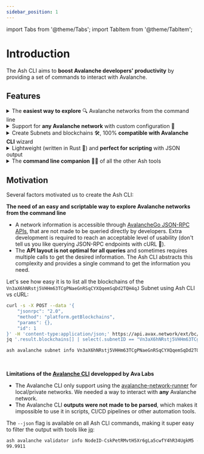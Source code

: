 ```yaml
---
sidebar_position: 1
---
```


import Tabs from '@theme/Tabs';
import TabItem from '@theme/TabItem';

# Introduction

The Ash CLI aims to **boost Avalanche developers' productivity** by providing a set of commands to interact with Avalanche.

## Features

<details>
  <summary>The <b>easiest way to explore</b> 🔍 Avalanche networks from the command line</summary>
  <div>

See the [Network Exploration](/docs/toolkit/ash-cli/tutorials/network-exploration) tutorial

```bash {1}
ash avalanche help
Interact with Avalanche Subnets, blockchains and nodes

Usage: ash avalanche [OPTIONS] <COMMAND>

Commands:
  network    Interact with Avalanche networks
  node       Interact with Avalanche nodes
  subnet     Interact with Avalanche Subnets
  validator  Interact with Avalanche validators
  x          Interact with Avalanche X-Chain
  wallet     Interact with Avalanche wallets
  help       Print this message or the help of the given subcommand(s)
```

  </div>
</details>

<details>
  <summary>Support for <b>any Avalanche network</b> with custom configuration 📝</summary>
  <div>

See the [Custom Configuration](/docs/toolkit/ash-cli/tutorials/custom-configuration) tutorial.

```yaml {3,11} title="~/.config/ash/my-custom-config.yml"
---
avalancheNetworks:
  - name: my-network
    subnets:
      - id: 11111111111111111111111111111111LpoYY
        subnetType: PrimaryNetwork
        blockchains:
          - id: 11111111111111111111111111111111LpoYY
            name: P-Chain
            vmType: PVM
            rpcUrl: http://validator01.ash.local:9650/ext/bc/P
          [...]
```

  </div>
</details>

<details>
  <summary>Create Subnets and blockchains 🛠️, 100% <b>compatible with Avalanche CLI</b> wizard</summary>
  <div>

Coming soon! Stay tuned by following [@ash_avax](https://twitter.com/ash_avax) 🐦!

  </div>
</details>

<details>
  <summary>Lightweight (written in Rust 🦀) and <b>perfect for scripting</b> with JSON output</summary>
  <div>

```bash
export AVALANCHE_NETWORK=my-network
export ASH_CONFIG=~/.config/ash/my-network.yml
export ASH_JSON=true

ash avalanche validator info NodeID-CskPetRMvtH5Xr6gLa5cwfY4hR34UgkM5 | jq '.uptime'
```

  </div>
</details>

<details>
  <summary>The <b>command line companion</b> 🧑‍💻 of all the other Ash tools</summary>
  <div>

Coming soon! Stay tuned by following [@ash_avax](https://twitter.com/ash_avax) 🐦!

  </div>
</details>

## Motivation

Several factors motivated us to create the Ash CLI:

**The need of an easy and scriptable way to explore Avalanche networks from the command line**

- A network information is accessible through [AvalancheGo JSON-RPC APIs](https://docs.avax.network/apis/avalanchego/apis/issuing-api-calls), that are not made to be queried directly by developers. Extra development is required to reach an acceptable level of usability (don't tell us you like querying JSON-RPC endpoints with cURL 😬).
- The **API layout is not optimal for all queries** and sometimes requires multiple calls to get the desired information. The Ash CLI abstracts this complexity and provides a single command to get the information you need.

Let's see how easy it is to list all the blockchains of the `Vn3aX6hNRstj5VHHm63TCgPNaeGnRSqCYXQqemSqDd2TQH4qJ` Subnet using Ash CLI vs cURL:

<Tabs>
  <TabItem value="curl" label="Using cURL" default>

```bash
curl -s -X POST --data '{
    "jsonrpc": "2.0",
    "method": "platform.getBlockchains",
    "params": {},
    "id": 1
}' -H 'content-type:application/json;' https://api.avax.network/ext/bc/P |
jq '.result.blockchains[] | select(.subnetID == "Vn3aX6hNRstj5VHHm63TCgPNaeGnRSqCYXQqemSqDd2TQH4qJ")'
```

  </TabItem>
  <TabItem value="ash-cli" label="Using Ash CLI">

```bash
ash avalanche subnet info Vn3aX6hNRstj5VHHm63TCgPNaeGnRSqCYXQqemSqDd2TQH4qJ
```

  </TabItem>
</Tabs>

<br/>

**Limitations of the [Avalanche CLI](https://github.com/ava-labs/avalanche-cli) developped by Ava Labs**

- The Avalanche CLI only support using the [avalanche-network-runner](https://github.com/ava-labs/avalanche-network-runner) for local/private networks. We needed a way to interact with **any** Avalanche network.
- The Avalanche CLI **outputs were not made to be parsed**, which makes it impossible to use it in scripts, CI/CD pipelines or other automation tools.

The `--json` flag is available on all Ash CLI commands, making it super easy to filter the output with tools like [jq](https://stedolan.github.io/jq/):

```bash {1}
ash avalanche validator info NodeID-CskPetRMvtH5Xr6gLa5cwfY4hR34UgkM5 --json | jq '.uptime'
99.9911
```
